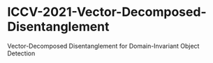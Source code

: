 # ICCV-2021-Vector-Decomposed-Disentanglement
Vector-Decomposed Disentanglement for Domain-Invariant Object Detection

